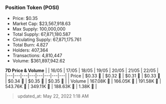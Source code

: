 
  ### Position Token (POSI)
  - Price: $0.35
  - Market Cap: $23,567,918.63
  - Max Supply: 100,000,000
  - Total Supply: 67,871,180.587
  - Circulating Supply: 67,871,175.761
  - Total Burn: 4.827
  - Holders: 407,364
  - Transactions: 4,810,447
  - Volume: $361,897,942.62

  **7D Price & Volume**
  | | 16&#x2F;05 | 17&#x2F;05 | 18&#x2F;05 | 19&#x2F;05 | 20&#x2F;05 | 21&#x2F;05 | 22&#x2F;05 |
  |---|---|---|---|---|---|---|---|
  | Price | $0.33 🔻 | $0.32 🔻 | $0.31 🔻 | $0.33 🚀 | $0.34 🚀 | $0.35 🚀 | $0.35 🔻 |
  | Volume | 167.08K 🔻 | 166.05K 🔻 | 191.58K 🚀 | 543.76K 🚀 | 349.11K 🔻 | 188.63K 🔻 | 1.38K 🔻 |

  > updated_at: May 22, 2022 1:18 AM
